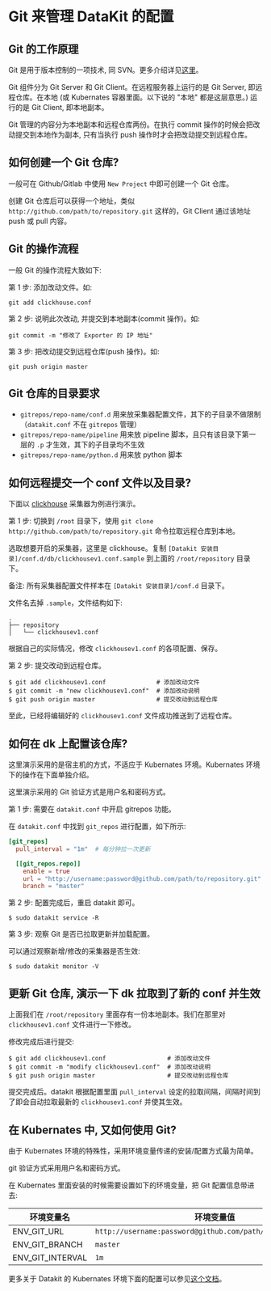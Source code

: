 # Git 来管理 DataKit 的配置

## Git 的工作原理

Git 是用于版本控制的一项技术, 同 SVN。更多介绍详见[这里](https://www.runoob.com/git/git-tutorial.html)。

Git 组件分为 Git Server 和 Git Client。在远程服务器上运行的是 Git Server, 即远程仓库。在本地 (或 Kubernates 容器里面。以下说的 "本地" 都是这层意思。) 运行的是 Git Client, 即本地副本。

Git 管理的内容分为本地副本和远程仓库两份。在执行 commit 操作的时候会把改动提交到本地作为副本, 只有当执行 push 操作时才会把改动提交到远程仓库。

## 如何创建一个 Git 仓库?

一般可在 Github/Gitlab 中使用 `New Project` 中即可创建一个 Git 仓库。

创建 Git 仓库后可以获得一个地址，类似 `http://github.com/path/to/repository.git` 这样的，Git Client 通过该地址 push 或 pull 内容。

## Git 的操作流程

一般 Git 的操作流程大致如下:

第 1 步: 添加改动文件。如:

```shell
git add clickhouse.conf
```

第 2 步: 说明此次改动, 并提交到本地副本(commit 操作)。如:

```shell
git commit -m "修改了 Exporter 的 IP 地址"
```

第 3 步: 把改动提交到远程仓库(push 操作)。如:

```shell
git push origin master
```

## Git 仓库的目录要求

- `gitrepos/repo-name/conf.d` 用来放采集器配置文件，其下的子目录不做限制（`datakit.conf` 不在 `gitrepos` 管理）
- `gitrepos/repo-name/pipeline` 用来放 pipeline 脚本，且只有该目录下第一层的 `.p` 才生效，其下的子目录均不生效
- `gitrepos/repo-name/python.d` 用来放 python 脚本

## 如何远程提交一个 conf 文件以及目录?

下面以 [clickhouse](https://www.yuque.com/dataflux/datakit/clickhousev1) 采集器为例进行演示。

第 1 步: 切换到 `/root` 目录下，使用 `git clone http://github.com/path/to/repository.git` 命令拉取远程仓库到本地。

选取想要开启的采集器，这里是 clickhouse。复制 `[Datakit 安装目录]/conf.d/db/clickhousev1.conf.sample` 到上面的 `/root/repository` 目录下。

备注: 所有采集器配置文件样本在 `[Datakit 安装目录]/conf.d` 目录下。

文件名去掉 `.sample`，文件结构如下:

```shell
.
├── repository
│   └── clickhousev1.conf
```

根据自己的实际情况，修改 `clickhousev1.conf` 的各项配置、保存。

第 2 步: 提交改动到远程仓库。

```shell
$ git add clickhousev1.conf              # 添加改动文件
$ git commit -m "new clickhousev1.conf"  # 添加改动说明
$ git push origin master                 # 提交改动到远程仓库
```

至此，已经将编辑好的 `clickhousev1.conf` 文件成功推送到了远程仓库。

## 如何在 dk 上配置该仓库? 

这里演示采用的是宿主机的方式，不适应于 Kubernates 环境。Kubernates 环境下的操作在下面单独介绍。

这里演示采用的 Git 验证方式是用户名和密码方式。

第 1 步: 需要在 `datakit.conf` 中开启 gitrepos 功能。

在 `datakit.conf` 中找到 `git_repos` 进行配置，如下所示:

```toml
[git_repos]
  pull_interval = "1m"  # 每分钟拉一次更新

  [[git_repos.repo]]
    enable = true                                                       # 开启拉取这个 Git 分支。
    url = "http://username:password@github.com/path/to/repository.git"  # 使用 用户名/密码 验证方式。
    branch = "master"                                                   # 要拉取的分支名。一般为 master。
```

第 2 步: 配置完成后，重启 datakit 即可。

```shell
$ sudo datakit service -R
```

第 3 步: 观察 Git 是否已拉取更新并加载配置。

可以通过观察新增/修改的采集器是否生效:

```shell
$ sudo datakit monitor -V
```

## 更新 Git 仓库, 演示一下 dk 拉取到了新的 conf 并生效

上面我们在 `/root/repository` 里面存有一份本地副本。我们在那里对 `clickhousev1.conf` 文件进行一下修改。

修改完成后进行提交:

```shell
$ git add clickhousev1.conf                 # 添加改动文件
$ git commit -m "modify clickhousev1.conf"  # 添加改动说明
$ git push origin master                    # 提交改动到远程仓库
```

提交完成后。datakit 根据配置里面 `pull_interval` 设定的拉取间隔，间隔时间到了即会自动拉取最新的 `clickhousev1.conf` 并使其生效。

## 在 Kubernates 中, 又如何使用 Git?

由于 Kubernates 环境的特殊性，采用环境变量传递的安装/配置方式最为简单。

git 验证方式采用用户名和密码方式。

在 Kubernates 里面安装的时候需要设置如下的环境变量，把 Git 配置信息带进去:

| 环境变量名       | 环境变量值                                                   |
| ----             | ----                                                         |
| ENV_GIT_URL      | `http://username:password@github.com/path/to/repository.git` |
| ENV_GIT_BRANCH   | `master`                                                     |
| ENV_GIT_INTERVAL | `1m`                                                         |

更多关于 Datakit 的 Kubernates 环境下面的配置可以参见[这个文档](https://www.yuque.com/dataflux/datakit/k8s-config-how-to#40747310)。
